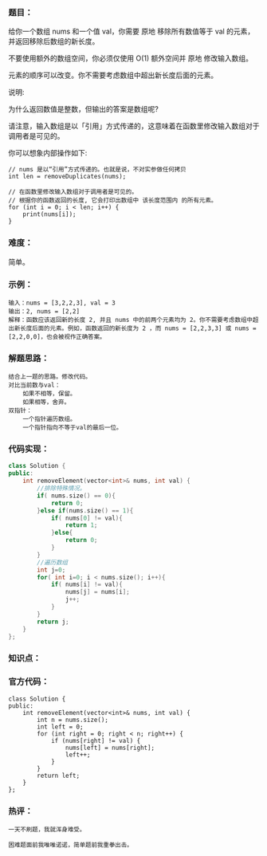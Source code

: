 ### 题目：

给你一个数组 nums 和一个值 val，你需要 原地 移除所有数值等于 val 的元素，并返回移除后数组的新长度。

不要使用额外的数组空间，你必须仅使用 O(1) 额外空间并 原地 修改输入数组。

元素的顺序可以改变。你不需要考虑数组中超出新长度后面的元素。

说明:

为什么返回数值是整数，但输出的答案是数组呢?

请注意，输入数组是以「引用」方式传递的，这意味着在函数里修改输入数组对于调用者是可见的。

你可以想象内部操作如下:

```
// nums 是以“引用”方式传递的。也就是说，不对实参做任何拷贝
int len = removeDuplicates(nums);

// 在函数里修改输入数组对于调用者是可见的。
// 根据你的函数返回的长度, 它会打印出数组中 该长度范围内 的所有元素。
for (int i = 0; i < len; i++) {
    print(nums[i]);
}
```



### 难度：

简单。

### 示例：

```
输入：nums = [3,2,2,3], val = 3
输出：2, nums = [2,2]
解释：函数应该返回新的长度 2, 并且 nums 中的前两个元素均为 2。你不需要考虑数组中超出新长度后面的元素。例如，函数返回的新长度为 2 ，而 nums = [2,2,3,3] 或 nums = [2,2,0,0]，也会被视作正确答案。
```

### 解题思路：

```
结合上一题的思路。修改代码。
对比当前数与val：
    如果不相等，保留。
    如果相等，舍弃。
双指针：
    一个指针遍历数组。
    一个指针指向不等于val的最后一位。

```

### 代码实现：

```c++
class Solution {
public:
    int removeElement(vector<int>& nums, int val) {
        //排除特殊情况。
        if( nums.size() == 0){
            return 0;
        }else if(nums.size() == 1){
            if( nums[0] != val){
                return 1;
            }else{
                return 0;
            }
        }
        //遍历数组
        int j=0;
        for( int i=0; i < nums.size(); i++){
            if( nums[i] != val){
                nums[j] = nums[i];
                j++;
            }
        }
        return j;
    }
};
```

### 知识点：



### 官方代码：

```
class Solution {
public:
    int removeElement(vector<int>& nums, int val) {
        int n = nums.size();
        int left = 0;
        for (int right = 0; right < n; right++) {
            if (nums[right] != val) {
                nums[left] = nums[right];
                left++;
            }
        }
        return left;
    }
};

```

### 热评：

```
一天不刷题，我就浑身难受。
```

```
困难题面前我唯唯诺诺，简单题前我重拳出击。
```

